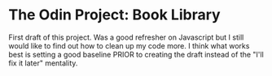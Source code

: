# The Odin Project: Book Library

First draft of this project. Was a good refresher on Javascript but I still would like to find out how to clean up my code more. I think what works best is setting a good baseline PRIOR to creating the draft instead of the "I'll fix it later" mentality.
